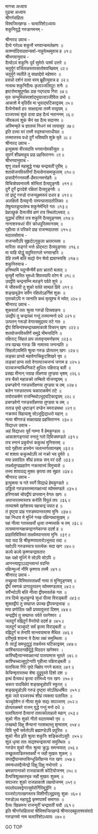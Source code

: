 मागचा अध्याय  
पुढचा अध्याय  
श्रीगर्गसंहिता  
विश्वजित्खण्डः - चत्वारिंशोऽध्यायः  
शकुनियुद्धे गरुडागमनम् -  
  
श्रीनारद उवाच -  
दैत्ये गतेऽथ शकुनौ भगवान्कमलेक्षणः ॥  
कार्ष्ण्यादियादवान्सर्वा-नाहूयेत्थमुवाच ह ॥१॥  
श्रीभगवानुवाच -  
दैत्योऽयं शकुनिः पूर्वं सुमेरोः पार्श्व उत्तरे ॥  
चतुर्युगं वर्जितान्नस्तपसातोषयच्छिवम् ॥२॥  
चतुर्युगे व्यतीते तु साक्षाद्देवो महेश्वरः ॥  
प्रसन्नो दर्शनं दत्वा वरम् ब्रूहीत्युवाच ह ॥२॥  
नत्वाथ शकुनिर्दैत्यः कृताञ्जलिपुटः शनैः ॥  
हृष्टरोमाश्रुपूर्णाक्षः प्राह गद्‌गदया गिरा ॥४॥  
मृतः सन्भूमिसंस्पर्शाद्भूयात्सञ्जीवितः प्रभो ॥  
आकाशे मे मृतिर्देव मा भूयाद्‌घटिकाद्वयम् ॥५॥  
दैत्येनोक्तो हरः साक्षाद्दत्वा तस्मै वरद्वयम् ॥  
पञ्जरस्थं शुकं दत्वा प्राह दैत्यं नताननम् ॥६॥  
जीवकल्पं शुकं चैनं रक्ष दैत्य सदानघ ॥  
अस्मिन्मृते च ज्ञातव्यं निधनं स्वं त्वयासुर ॥७॥  
इति दत्त्वा वरं तस्मै रुद्रश्चान्तरधीयत ॥  
तस्मात्तस्य वधो दुर्गे भविष्यति शुके मृते ॥८॥  
श्रीनारद उवाच -  
इत्युक्त्वा वीरसदसि भगवान्देवकीसुतः ॥  
सुपर्णं शीघ्रमाहूय प्राह प्रहसिताननः ॥९॥  
श्रीभगवानुवाच -  
शृणु तार्क्ष्य महाबुद्धे गच्छ चन्द्रावतीं पुरीम् ॥  
शतयोजनविस्तीर्णां दैत्यसेनासमाकुलाम् ॥१०॥  
प्रासादैर्गगनस्पर्शै-र्हेमरत्नमनोहरैः ॥  
विचित्रोपवनारामैः शोभितां दैत्यपुङ्गवैः ॥११॥  
दुर्गे दुर्गे द्वारदेशे रक्षितां दैत्यपुङ्गवैः ॥  
तां द्रष्टुं गरुडो राजन्सूक्ष्मरूपं दधार ह ॥१२॥  
अलक्षितो दैत्यवृन्दैः पश्यन्प्रासादतोलिकाः ॥  
तेषूत्पतन्नुत्पतंश्च शकुनेर्मन्दिरे गतः ॥१३॥  
प्रेक्षञ्छुकं दैत्यजीवं क्षणं तत्र स्थितोऽभवत् ॥  
युद्धार्थं दंशितं तत्र शकुनिं दैत्यपुङ्गवम् ॥१४॥  
नानाशस्त्रधरं वीरं क्रोधपूरितमानसम् ॥  
गृहीत्वा तं परिकरे प्राह राजन्मदालसा ॥१५॥  
मदालसोवाच -  
राजन्सर्वेऽपि सुहृदोऽनुकूला भ्रातरस्तव ॥  
मारिताः सङ्गरे भर्त्तः प्रोद्‌भटा दैत्यपुङ्गवाः ॥१६॥  
मा याहि योद्धुं यदुभिरागतो भगवान्हरिः ॥  
देहि तस्मै बलिं सद्यो येन श्रेयो ह्यवाप्स्यसि ॥१७॥  
शकुनिरुवाच -  
हनिष्यामि यदून्सैन्यैर्मे हता भ्रातरो बलात् ॥  
मृत्युर्मे नास्ति भूमध्ये शिवस्यापि वरेण मे ॥१८॥  
उपद्वीपे चन्द्रनाम्नि मतङ्गे पर्वते शुभे ॥  
मे जीवरूपी तु शुको वर्तते साम्प्रतं प्रिये ॥१९॥  
शङ्खचूडेन सर्पेण रक्षितोऽहर्निशं शुकः ॥  
एतत्कोऽपि न जानाति कथं मृत्युश्च मे भवेत् ॥२०॥  
श्रीनारद उवाच -  
शुकवार्तां ततः श्रुत्वा गरुडो दिव्यवाहनः ॥  
उपद्वीपं तु चन्द्राख्यं गन्तुं तस्मान्मनो दधे ॥२१॥  
उत्पतन् गरूडो वेगात्समुद्रस्य तटे गतः ॥  
द्वीपं विचिन्वंश्चन्द्राख्यमाकाशे विचरन् खगः ॥२२॥  
शतयोजनविस्तीर्णे समुद्रे भीमनादिनि ॥  
पक्षिराट् सिंहलं प्राप लतावृन्दमनोहरम् ॥२३॥  
तत्र पप्रच्छ गरुडः किं नामास्य जनान्प्रति ॥  
सिंहलोऽयमिति श्रुत्वा गरुडः प्रोत्पतन् खगः ॥२४॥  
लङ्का प्राप्तो महावेगात्त्रिकूटशिखरे नृप ॥  
लङ्कां प्राप्य ततो वेगात्पाञ्चजन्यं जगाम ह ॥२५॥  
पाञ्चजन्याब्धिनिकटे क्षुधितः पक्षिराड् बली ॥  
प्रसह्य मीनान् जग्राह तीक्ष्णया तुण्डया भृशम् ॥२६॥  
तत्र चैको महान्नक्रो लम्बितो योजनद्वयम् ॥  
प्रचण्डवेगो गरुडस्तीक्ष्णया तुण्डया च तम् ॥२७॥  
बलेन गरुडस्तस्य चकाराकर्षणं तटे ॥  
तयोराकर्षणं राजन्मिथोऽभूद्‌घटिकाद्वयम् ॥२८॥  
प्रचण्डवेगो गरुडस्तीक्ष्णया तुण्डया च तम् ॥  
तताड पृष्ठे धृष्टाङ्गं दण्डेन यमराड्यथा ॥२९॥  
नक्ररूपं विहायाशु सोऽभूद्विद्याधरो महान् ॥  
नत्वा श्रीगरुडं साक्षात्प्राह प्रहसिताननः ॥३०॥  
विद्याधर उवाच -  
अहं विद्याधरः पूर्वं नाम्ना वै हेमकुण्डलः ॥  
आकाशगङ्गायां स्नातुं गतो दिविजमण्डले ॥३१॥  
तत्र स्नानं प्रकुर्वन्तं ककुत्थं मुनिसत्तम् ॥  
पादे गृहीत्वा हास्येन जलान्तर्गतवानहम् ॥३२॥  
मां शशाप ककुत्थोऽपि त्वं नक्रो भव दुर्मते ॥  
मया प्रसादितः शीघ्रं प्रसन्नः सन् वरं ददौ ॥३३॥  
तार्क्ष्यतुण्डप्रहारेण नक्रत्वात्त्वं विमुच्यसे ॥  
तस्य शापादद्य मुक्तः कृपया तव सुव्रत ॥३४॥  
श्रीनारद उवाच -  
इत्युक्त्वा च गते स्वर्गे विद्याध्रे हेमकुण्डले ॥  
उड्डितो गरुडस्तस्मात्पक्षाभ्यां व्योममण्डले ॥३५॥  
हरिणाख्यं चोपद्वीपं प्राप्तवान् वेगतः खगः ॥  
अपान्तरतमास्तत्र करोति विपुलं तपः ॥३६॥  
तस्याश्रमे खगेशस्य पक्षचन्द्रं पपात ह ॥  
तं दृष्ट्वा प्राह गरुडमपान्तरतमा मुनिः ॥३७॥  
पक्षं निधाय मे मूर्ध्नि गच्छ पक्षिन्यथासुखम् ॥  
पक्षं नीत्वा गतस्तर्क्ष्यो धृत्वा तन्मस्तके च तम् ॥३८॥  
तत्समानान्पक्षचन्द्राननेकान्स ददर्श ह ॥  
प्राहातिविस्मितं तार्क्ष्यमपान्तरमा मुनिः ॥३९॥  
यदा यदा हि श्रीकृष्णावतारोऽभूत्तदा तदा ॥  
पक्षोऽपि गरुडस्यात्र पतत्येकः सदा खग ॥४०॥  
कल्पे कल्पे कृष्णचन्द्रावतारः  
     पक्षः पक्षो मूर्ध्नि मे सोऽपि सोऽपि ॥  
आनन्त्याद्वाऽऽद्यन्तवन्तं वदन्ति  
     पक्षिन्मूर्ध्ना नौमि कृष्णाय तस्मै ॥४१॥  
श्रीनारद उवाच -  
तच्छ्रुत्वा विस्मितस्तार्क्ष्यो नत्वा तं मुनिपुङ्गवम् ॥  
द्वीपं रमणकं प्रागादुत्पतन् व्योममण्डलात् ॥४२॥  
सर्पेभ्योऽपि बलिं नीत्वा द्वीपमावर्तकं गतः ॥  
तत्र दिव्ये सुधाकुण्डे सुधां पीत्वा विराड्बली ॥४३॥  
शुक्लद्वीपं तु सम्प्राप्तः प्रपच्छ द्वीपचन्द्रभाक् ॥  
मया प्रणोदितः पक्षी प्रययावुत्तरां दिशम् ॥४४॥  
चन्द्रद्वीपं तु सम्प्राप्तः पर्वते पतगेश्वरः ॥  
जलदुर्गं वह्निदुर्गं वैनतेयो ददर्श ह ॥४५॥  
जलदुर्गं चञ्चुपटे सर्वं कृत्वा विराड्बली ॥  
वह्निदुर्गं च तेनापि सान्त्वयामास मैथिल ॥४६॥  
दरीमुखे शयाना ये दैत्या लक्षं समुत्थिताः ॥  
तैः सार्द्धं समभूद्युद्धं तार्क्ष्यस्य घटिकाद्वयम् ॥४७॥  
कांश्चित्पादनखैर्युद्धे विददार खगेश्वरः ।  
कांश्चिद्दैत्यान्स्वपक्षाभ्यां पातयामास भूतले ॥४८॥  
कांश्चिच्चञ्चुपुटेनापि गृहीत्वा पक्षिराड्बली ॥  
पातयित्वा गिरेः पृष्ठे चिक्षेप गगने बलात् ॥४९॥  
केचिन्मृतास्तथा शेषा दुद्रुवुस्ते दिशो दश ॥  
इत्थं दैत्यवधं कृत्वा दरीमध्ये गतः खगः ॥५०॥  
चकार पादविक्षेपं शङ्खचूडोपरि स्फुरत् ॥  
शङ्खचूडोऽपि गरुडं दृष्ट्वा सोऽतिप्रधर्षितः ॥५१॥  
शुकं जले पञ्जरस्थं शीघ्रं त्यक्त्वा पलायितः ॥  
चञ्चुदेशेन तं नीत्वा शुकं सद्यः सपञ्जरम् ॥५२॥  
प्रोत्पतन्नम्बरे राजन् युद्धे गन्तुं मनो दधे ॥  
पलायितानां दैत्यानां तावत्कोलाहलो महान् ॥५३॥  
शुको नीतः शुको नीतो वदतामम्बरे नृप ॥  
तच्छब्दो दिक्षु सैन्यानां गतशब्दस्तु शृण्वताम् ॥५४॥  
दिवि भूमौ सर्वतोऽपि ब्रह्माण्डेऽपि प्रपूरितः ॥  
शुको नीत इति श्रुत्वा शकुनिः शङ्कितोऽसुरैः ॥५५॥  
शूलं धृत्वा ततः सद्यश्चन्द्रावत्यां समुत्थितः ॥  
गरुडेन शुको नीतः श्रुत्वा क्रुद्धः समन्वयात् ॥५६॥  
तच्छूलताडितस्तार्क्ष्यो न जहौ मुखतः शुकम् ॥  
सप्तद्वीपान्सप्तसिन्धून्निरीक्षन्स गतः खगः ॥५७॥  
तमन्वधावद्दैत्येन्द्रो दिक्षु दिक्षु नभोन्तरे ॥  
भ्रमन्नागान्तको राजन्नाकाशे कोटियोजनम् ॥५८॥  
दैत्यत्रिशूलक्षतभृन्न जहौ मुखतः शुकम् ॥  
सपञ्जरः शुको राजन्नाकाशे लक्षयोजनम् ॥५९॥  
पपातोपलवद्वेगात्सुमेरोर्गिरिमूर्द्धनि ॥  
पञ्जरोऽगात्खगस्तत्र विशीर्णोऽभूद्व्यसुः शुकः ॥६०॥  
गरुडोऽथ महायुद्धे कृष्णपार्श्वं समागतः ॥  
दैत्यः खिन्नमना राजन्पुरीं चन्द्रावतीं ययौ ॥६१॥  
इति श्रीगर्गसंहितायां श्रीविश्वजित्खण्डे श्रीनारदबहुलाश्वसंवादे  
गरुडागमो नाम चत्वारिंशोऽध्यायः ॥४०॥  
  
GO TOP
